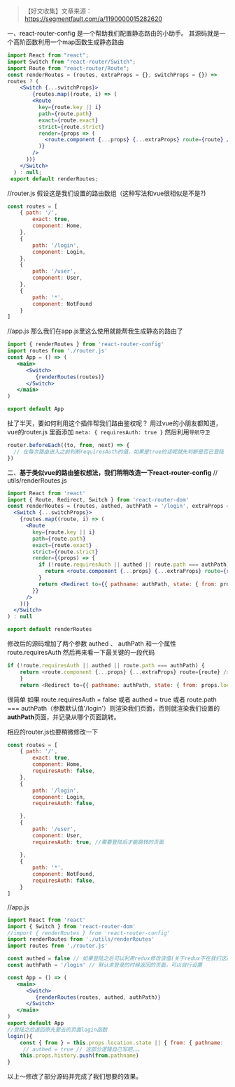 > 【好文收集】文章来源：https://segmentfault.com/a/1190000015282620

一、react-router-config 是一个帮助我们配置静态路由的小助手。 其源码就是一个高阶函数利用一个map函数生成静态路由

```jsx
import React from "react";
import Switch from "react-router/Switch";
import Route from "react-router/Route";
const renderRoutes = (routes, extraProps = {}, switchProps = {}) =>
routes ? (
    <Switch {...switchProps}>
        {routes.map((route, i) => ( 
        <Route
          key={route.key || i}
          path={route.path}
          exact={route.exact}
          strict={route.strict}
          render={props => (
            <route.component {...props} {...extraProps} route={route} />
          )}
        />
      ))}
    </Switch>
  ) : null;
 export default renderRoutes;
```

//router.js 假设这是我们设置的路由数组（这种写法和vue很相似是不是?)

```javascript
const routes = [
    { path: '/',
        exact: true,
        component: Home,
    },
    {
        path: '/login',
        component: Login,
    },
    {
        path: '/user',
        component: User,
    },
    {
        path: '*',
        component: NotFound
    }
]
```

//app.js 那么我们在app.js里这么使用就能帮我生成静态的路由了

```jsx
import { renderRoutes } from 'react-router-config'
import routes from './router.js'
const App = () => (
   <main>
      <Switch>
         {renderRoutes(routes)}
      </Switch>
   </main>
)

export default App
```

扯了半天，要如何利用这个插件帮我们路由鉴权呢？ 用过vue的小朋友都知道，vue的router.js 里面添加 `meta: { requiresAuth: true }` 然后利用`导航守卫`

```javascript
router.beforeEach((to, from, next) => {
  // 在每次路由进入之前判断requiresAuth的值，如果是true的话呢就先判断是否已登陆
})
```

二、**基于类似vue的路由鉴权想法，我们稍稍改造一下react-router-config** // utils/renderRoutes.js

```jsx
import React from 'react'
import { Route, Redirect, Switch } from 'react-router-dom'
const renderRoutes = (routes, authed, authPath = '/login', extraProps = {}, switchProps = {}) => routes ? (
  <Switch {...switchProps}>
    {routes.map((route, i) => (
      <Route
        key={route.key || i}
        path={route.path}
        exact={route.exact}
        strict={route.strict}
        render={(props) => {
          if (!route.requiresAuth || authed || route.path === authPath) {
            return <route.component {...props} {...extraProps} route={route} />
          }
          return <Redirect to={{ pathname: authPath, state: { from: props.location } }} />
        }}
      />
    ))}
  </Switch>
) : null

export default renderRoutes
```

修改后的源码增加了两个参数 authed 、 authPath 和一个属性 route.requiresAuth 然后再来看一下最关键的一段代码

```javascript
if (!route.requiresAuth || authed || route.path === authPath) {
    return <route.component {...props} {...extraProps} route={route} />
    }
    return <Redirect to={{ pathname: authPath, state: { from: props.location } }} />
```

很简单 如果 route.requiresAuth = false 或者 authed = true 或者 route.path === authPath（参数默认值'/login'）则渲染我们页面，否则就渲染我们设置的**authPath**页面，并记录从哪个页面跳转。

相应的router.js也要稍微修改一下

```javascript
const routes = [
    { path: '/',
        exact: true,
        component: Home,
        requiresAuth: false,
    },
    {
        path: '/login',
        component: Login,
        requiresAuth: false,

    },
    {
        path: '/user',
        component: User,
        requiresAuth: true, //需要登陆后才能跳转的页面

    },
    {
        path: '*',
        component: NotFound,
        requiresAuth: false,
    }
]
```

//app.js

```jsx
import React from 'react'
import { Switch } from 'react-router-dom'
//import { renderRoutes } from 'react-router-config'
import renderRoutes from './utils/renderRoutes'
import routes from './router.js'

const authed = false // 如果登陆之后可以利用redux修改该值(关于redux不在我们这篇文章的讨论范围之内）
const authPath = '/login' // 默认未登录的时候返回的页面，可以自行设置

const App = () => (
   <main>
      <Switch>
         {renderRoutes(routes, authed, authPath)}
      </Switch>
   </main>
)
export default App
//登陆之后返回原先要去的页面login函数
login(){
    const { from } = this.props.location.state || { from: { pathname: '/' } }
     // authed = true // 这部分逻辑自己写吧。。。
    this.props.history.push(from.pathname)
}
```

以上～修改了部分源码并完成了我们想要的效果。